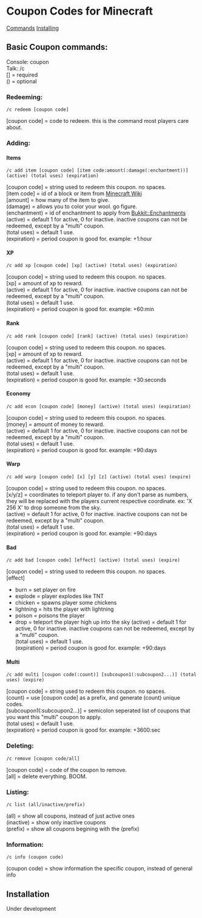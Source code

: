 # Coupon Codes for Minecraft  
[Commands](#commands)
[Installing](#install)
## Basic Coupon commands:<a name='commands'>
Console: coupon    
Talk: /c  
[] = required  
() = optional  
### Redeeming:
	/c redeem [coupon code]  
[coupon code] = code to redeem.  this is the command most players care about.    
### Adding:
#### Items  
	/c add item [coupon code] [item code:amount(:damage(:enchantment))] (active) (total uses) (expiration)
[coupon code] = string used to redeem this coupon.  no spaces.  
[item code] = id of a block or item from [Minecraft Wiki](http://www.minecraftwiki.net/wiki/Data_values)  
[amount] = how many of the item to give.  
(damage) = allows you to color your wool.  go figure.  
(enchantment) = id of enchantment to apply from [Bukkit::Enchantments](http://jd.bukkit.org/doxygen/dd/d17/classorg_1_1bukkit_1_1enchantments_1_1Enchantment.html)   
(active) = default 1 for active, 0 for inactive.  inactive coupons can not be redeemed, except by a "multi" coupon.  
(total uses) = default 1 use.  
(expiration) = period coupon is good for.  example: +1:hour  
#### XP
	/c add xp [coupon code] [xp] (active) (total uses) (expiration)
[coupon code] = string used to redeem this coupon.  no spaces.  
[xp] = amount of xp to reward.  
(active) = default 1 for active, 0 for inactive.  inactive coupons can not be redeemed, except by a "multi" coupon.  
(total uses) = default 1 use.  
(expiration) = period coupon is good for.  example: +60:min  
#### Rank
	/c add rank [coupon code] [rank] (active) (total uses) (expiration)
[coupon code] = string used to redeem this coupon.  no spaces.  
[xp] = amount of xp to reward.  
(active) = default 1 for active, 0 for inactive.  inactive coupons can not be redeemed, except by a "multi" coupon.  
(total uses) = default 1 use.  
(expiration) = period coupon is good for.  example: +30:seconds  
#### Economy
	/c add econ [coupon code] [money] (active) (total uses) (expiration)
[coupon code] = string used to redeem this coupon.  no spaces.  
[money] = amount of money to reward.  
(active) = default 1 for active, 0 for inactive.  inactive coupons can not be redeemed, except by a "multi" coupon.  
(total uses) = default 1 use.  
(expiration) = period coupon is good for.  example: +90:days  
#### Warp
	/c add warp [coupon code] [x] [y] [z] (active) (total uses) (expire)
[coupon code] = string used to redeem this coupon.  no spaces.  
[x/y/z] = coordinates to teleport player to.  if any don't parse as numbers, they will be replaced with the players current respective coordinate. ex: 'X 256 X' to drop someone from the sky.   
(active) = default 1 for active, 0 for inactive.  inactive coupons can not be redeemed, except by a "multi" coupon.  
(total uses) = default 1 use.  
(expiration) = period coupon is good for.  example: +90:days  
#### Bad
	/c add bad [coupon code] [effect] (active) (total uses) (expire)
[coupon code] = string used to redeem this coupon.  no spaces.  
[effect]
-	burn = set player on fire
-	explode = player explodes like TNT
-	chicken = spawns player some chickens
-	lightning = hits the player with lightning
-	poison = poisons the player
-	drop = teleport the player high up into the sky
(active) = default 1 for active, 0 for inactive.  inactive coupons can not be redeemed, except by a "multi" coupon.  
(total uses) = default 1 use.  
(expiration) = period coupon is good for.  example: +90:days  
#### Multi
	/c add multi [coupon code(:count)] [subcoupon1(:subcoupon2...)] (total uses) (expire)
[coupon code] = string used to redeem this coupon.  no spaces.  
(count) = use [coupon code] as a prefix, and generate (count) unique codes.  
[subcoupon1(:subcoupon2...)] = semicolon seperated list of coupons that you want this "multi" coupon to apply.   
(total uses) = default 1 use.  
(expiration) = period coupon is good for.  example: +3600:sec    
### Deleting:
	/c remove [coupon code/all]
[coupon code] = code of the coupon to remove.  
[all] = delete everything.  BOOM.  
### Listing:
	/c list (all/inactive/prefix)
(all) = show all coupons, instead of just active ones  
(inactive) = show only inactive coupons  
(prefix) = show all coupons begining with the (prefix)  
### Information:
	/c info (coupon code)
(coupon code) = show information the specific coupon, instead of general info  
## Installation<a name='install'>
Under development